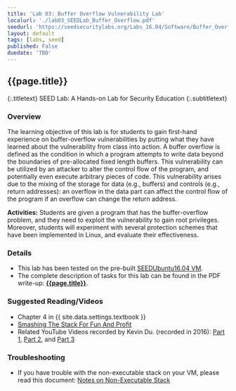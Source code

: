 ```yaml
---
title: 'Lab 03: Buffer Overflow Vulnerability Lab'
localurl: './lab03_SEEDLab_Buffer_Overflow.pdf'
seedurl: 'https://seedsecuritylabs.org/Labs_16.04/Software/Buffer_Overflow'
layout: default
tags: [labs, seed]
published: False
duedate: 'TBD'
---
```


## {{page.title}}
{:.titletext}
SEED Lab: A Hands-on Lab for Security Education
{:.subtitletext}

### Overview

The learning objective of this lab is for students to gain first-hand experience on buffer-overflow vulnerabilities by putting what they have learned about the vulnerability from class into action. A buffer overflow is defined as the condition in which a program attempts to write data beyond the boundaries of pre-allocated fixed length buffers. This vulnerability can be utilized by an attacker to alter the control flow of the program, and potentially even execute arbitrary pieces of code. This vulnerability arises due to the mixing of the storage for data (e.g., buffers) and controls (e.g., return addresses): an overflow in the data part can affect the control flow of the program if an overflow can change the return address.

**Activities:** Students are given a program that has the buffer-overflow problem, and they need to exploit the vulnerability to gain root privileges. Moreover, students will experiment with several protection schemes that have been implemented in Linux, and evaluate their effectiveness.

### Details

- This lab has been tested on the pre-built [SEEDUbuntu16.04 VM](https://seedsecuritylabs.org/lab_env.html).
- The complete description of tasks for this lab can be found in the PDF write-up: **[{{page.title}}]({{page.localurl}})**.

### Suggested Reading/Videos

- Chapter 4 in {{ site.data.settings.textbook }}
- [Smashing The Stack For Fun And Profit](https://web1.cs.wright.edu/people/faculty/tkprasad/courses/cs781/alephOne.html)
- Related YouTube Videos recorded by Kevin Du. (recorded in 2016):
[Part 1](https://youtu.be/3tUIcmG66y0),
[Part 2](https://youtu.be/eYlZt3yYBqM), and
[Part 3](https://youtu.be/vKE26N4_fIQ)
<!-- - Related video covered in a new Udemy course: [Computer Security: A Hands-on Approach (published in 2020)](https://www.udemy.com/course/du-computer-security/?couponCode=SEED2020FEB). -->

### Troubleshooting

- If you have trouble with the non-executable stack on your VM, please read this document:
[Notes on Non-Executable Stack](https://seedsecuritylabs.org/Labs_16.04/Software/Buffer_Overflow/files/NX.pdf)
